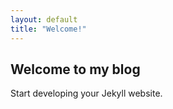 ```yaml
---
layout: default
title: "Welcome!"
---
```


## Welcome to my blog

Start developing your Jekyll website.
